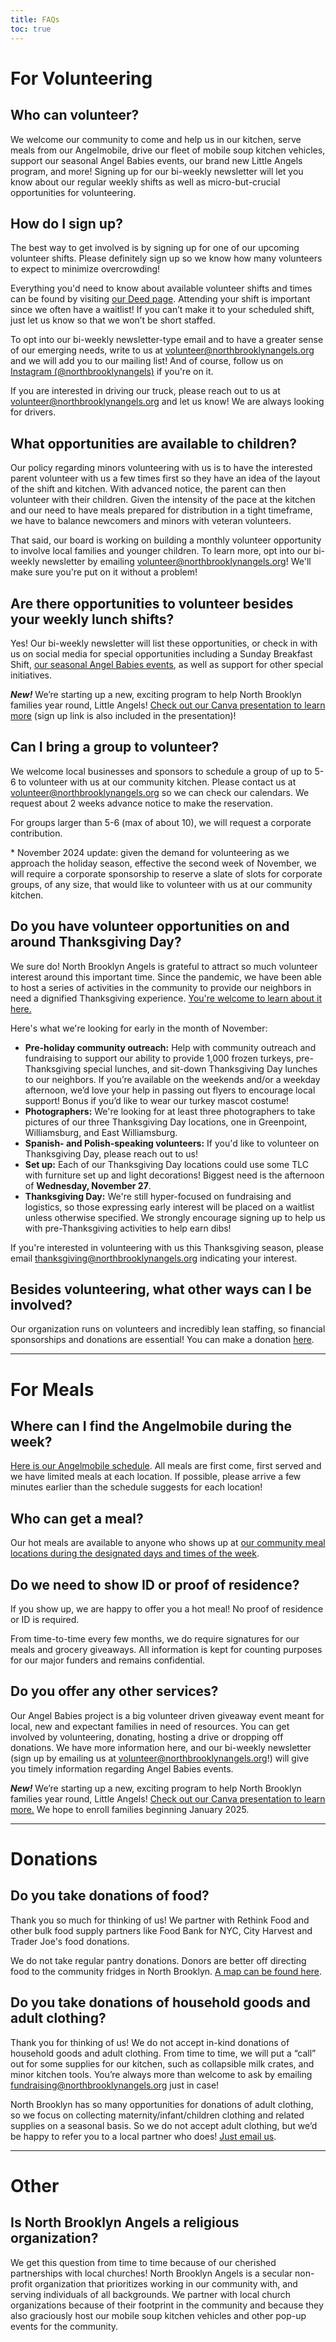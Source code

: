 ```yaml
---
title: FAQs
toc: true
---
```


# For Volunteering

## Who can volunteer?

We welcome our community to come and help us in our kitchen, serve meals from our Angelmobile, drive our fleet of mobile soup kitchen vehicles, support our seasonal Angel Babies events, our brand new Little Angels program, and more! Signing up for our bi-weekly newsletter will let you know about our regular weekly shifts as well as micro-but-crucial opportunities for volunteering.

## How do I sign up?

The best way to get involved is by signing up for one of our upcoming volunteer shifts. Please definitely sign up so we know how many volunteers to expect to minimize overcrowding!

Everything you'd need to know about available volunteer shifts and times can be found by visiting [our Deed page](https://web.godeed.today/organization/5ba68de87e93fe6c785a6dcd). Attending your shift is important since we often have a waitlist! If you can’t make it to your scheduled shift, just let us know so that we won’t be short staffed.

To opt into our bi-weekly newsletter-type email and to have a greater sense of our emerging needs, write to us at [volunteer@northbrooklynangels.org](mailto:volunteer@northbrooklynangels.org) and we will add you to our mailing list! And of course, follow us on [Instagram (@northbrooklynangels)](https://instagram.com/northbrooklynangels) if you're on it.

If you are interested in driving our truck, please reach out to us at [volunteer@northbrooklynangels.org](mailto:volunteer@northbrooklynangels.org) and let us know! We are always looking for drivers.

## What opportunities are available to children?

Our policy regarding minors volunteering with us is to have the interested parent volunteer with us a few times first so they have an idea of the layout of the shift and kitchen. With advanced notice, the parent can then volunteer with their children. Given the intensity of the pace at the kitchen and our need to have meals prepared for distribution in a tight timeframe, we have to balance newcomers and minors with veteran volunteers. 

That said, our board is working on building a monthly volunteer opportunity to involve local families and younger children. To learn more, opt into our bi-weekly newsletter by emailing [volunteer@northbrooklynangels.org](mailto:volunteer@northbrooklynangels.org)! We'll make sure you're put on it without a problem!

## Are there opportunities to volunteer besides your weekly lunch shifts?

Yes! Our bi-weekly newsletter will list these opportunities, or check in with us on social media for special opportunities including a Sunday Breakfast Shift, [our seasonal Angel Babies events](/angel-babies), as well as support for other special initiatives. 

***New!*** We’re starting up a new, exciting program to help North Brooklyn families year round, Little Angels! [Check out our Canva presentation to learn more](https://bit.ly/2024abpresentation) (sign up link is also included in the presentation)!

## Can I bring a group to volunteer?

 We welcome local businesses and sponsors to schedule a group of up to 5-6 to volunteer with us at our community kitchen. Please contact us at [volunteer@northbrooklynangels.org](mailto:volunteer@northbrooklynangels.org) so we can check our calendars. We request about 2 weeks advance notice to make the reservation.

For groups larger than 5-6 (max of about 10), we will request a corporate contribution.

\* November 2024 update: given the demand for volunteering as we approach the holiday season, effective the second week of November, we will require a corporate sponsorship to reserve a slate of slots for corporate groups, of any size, that would like to volunteer with us at our community kitchen.

## Do you have volunteer opportunities on and around Thanksgiving Day?

We sure do! North Brooklyn Angels is grateful to attract so much volunteer interest around this important time. Since the pandemic, we have been able to host a series of activities in the community to provide our neighbors in need a dignified Thanksgiving experience. [You're welcome to learn about it here.](/thanksgiving)

Here's what we're looking for early in the month of November:

* **Pre-holiday community outreach:** Help with community outreach and fundraising to support our ability to provide 1,000 frozen turkeys, pre-Thanksgiving special lunches, and sit-down Thanksgiving Day lunches to our neighbors. If you’re available on the weekends and/or a weekday afternoon, we’d love your help in passing out flyers to encourage local support! Bonus if you’d like to wear our turkey mascot costume!
* **Photographers:** We're looking for at least three photographers to take pictures of our three Thanksgiving Day locations, one in Greenpoint, Williamsburg, and East Williamsburg.
* **Spanish- and Polish-speaking volunteers:** If you'd like to volunteer on Thanksgiving Day, please reach out to us!
* **Set up:** Each of our Thanksgiving Day locations could use some TLC with furniture set up and light decorations! Biggest need is the afternoon of **Wednesday, November 27**. 
* **Thanksgiving Day:** We're still hyper-focused on fundraising and logistics, so those expressing early interest will be placed on a waitlist unless otherwise specified. We strongly encourage signing up to help us with pre-Thanksgiving activities to help earn dibs!

If you're interested in volunteering with us this Thanksgiving season, please email [thanksgiving@northbrooklynangels.org](mailto:thanksgiving@northbrooklynangels.org) indicating your interest. 

## Besides volunteering, what other ways can I be involved?

Our organization runs on volunteers and incredibly lean staffing, so financial sponsorships and donations are essential! You can make a donation [here](/donate). 

---

# For Meals

## Where can I find the Angelmobile during the week?

[Here is our Angelmobile schedule](/meals). All meals are first come, first served and we have limited meals at each location. If possible, please arrive a few minutes earlier than the schedule suggests for each location!

## Who can get a meal?

Our hot meals are available to anyone who shows up at [our community meal locations during the designated days and times of the week](/meals).

## Do we need to show ID or proof of residence?

If you show up, we are happy to offer you a hot meal!  No proof of residence or ID is required. 

From time-to-time every few months, we do require signatures for our meals and grocery giveaways. All information is kept for counting purposes for our major funders and remains confidential. 

## Do you offer any other services?

Our Angel Babies project is a big volunteer driven giveaway event meant for local, new and expectant families in need of resources. You can get involved by volunteering, donating, hosting a drive or dropping off donations. We have more information here, and our bi-weekly newsletter (sign up by emailing us at [volunteer@northbrooklynangels.org](mailto:volunteer@northbrooklynangels.org)!) will give you timely information regarding Angel Babies events. 

***New!*** We’re starting up a new, exciting program to help North Brooklyn families year round, Little Angels! [Check out our Canva presentation to learn more.](https://bit.ly/2024abpresentation) We hope to enroll families beginning January 2025.

---

# Donations

## Do you take donations of food?

Thank you so much for thinking of us! We partner with Rethink Food and other bulk food supply partners like Food Bank for NYC, City Harvest and Trader Joe's food donations. 

We do not take regular pantry donations. Donors are better off directing food to the community fridges in North Brooklyn. [A map can be found here](https://nycfridge.com/).

## Do you take donations of household goods and adult clothing?

Thank you for thinking of us! We do not accept in-kind donations of household goods and adult clothing. From time to time, we will put a “call” out for some supplies for our kitchen, such as collapsible milk crates, and minor kitchen tools. You’re always more than welcome to ask by emailing [fundraising@northbrooklynangels.org](mailto:fundraising@northbrooklynangels.org) just in case! 

North Brooklyn has so many opportunities for donations of adult clothing, so we focus on collecting maternity/infant/children clothing and related supplies on a seasonal basis. So we do not accept adult clothing, but we’d be happy to refer you to a local partner who does! [Just email us](mailto:fundraising@northbrooklynangels.org).

---

# Other

## Is North Brooklyn Angels a religious organization?

We get this question from time to time because of our cherished partnerships with local churches! North Brooklyn Angels is a secular non-profit organization that prioritizes working in our community with, and serving individuals of all backgrounds. We partner with local church organizations because of their footprint in the community and because they also graciously host our mobile soup kitchen vehicles and other pop-up events for the community.
